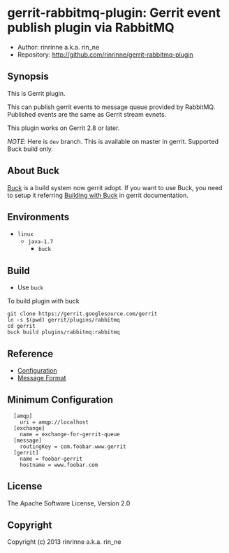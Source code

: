 gerrit-rabbitmq-plugin: Gerrit event publish plugin via RabbitMQ
=======================

* Author: rinrinne a.k.a. rin_ne
* Repository: http://github.com/rinrinne/gerrit-rabbitmq-plugin

Synopsis
----------------------

This is Gerrit plugin.

This can publish gerrit events to message queue provided by RabbitMQ.
Published events are the same as Gerrit stream evnets.

This plugin works on Gerrit 2.8 or later.

*NOTE*: Here is `dev` branch. This is available on master in gerrit. Supported Buck build only.

About Buck
---------------------

[Buck] is a build system now gerrit adopt. If you want to use Buck,
you need to setup it referring [Building with Buck] in gerrit documentation.

[Buck]: http://facebook.github.io/buck/
[Building with Buck]: https://gerrit-documentation.storage.googleapis.com/Documentation/2.8.5/dev-buck.html


Environments
---------------------

* `linux`
  * `java-1.7`
    * `buck`

Build
---------------------

* Use `buck`

To build plugin with buck

    git clone https://gerrit.googlesource.com/gerrit
    ln -s $(pwd) gerrit/plugins/rabbitmq
    cd gerrit
    buck build plugins/rabbitmq:rabbitmq

Reference
---------------------

* [Configuration]
* [Message Format]

[Configuration]: https://github.com/rinrinne/gerrit-rabbitmq-plugin/blob/master/src/main/resources/Documentation/config.md
[Message Format]: https://github.com/rinrinne/gerrit-rabbitmq-plugin/blob/master/src/main/resources/Documentation/message.md

Minimum Configuration
---------------------

```
  [amqp]
    uri = amqp://localhost
  [exchange]
    name = exchange-for-gerrit-queue
  [message]
    routingKey = com.foobar.www.gerrit
  [gerrit]
    name = foobar-gerrit
    hostname = www.foobar.com
```

License
---------------------

The Apache Software License, Version 2.0

Copyright
---------------------

Copyright (c) 2013 rinrinne a.k.a. rin_ne
